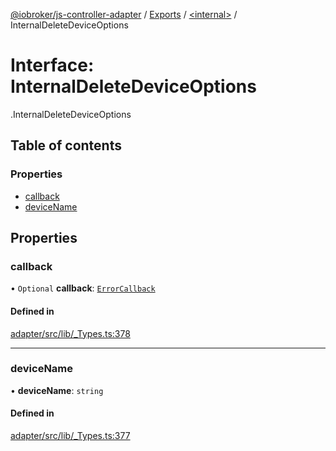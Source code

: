 [@iobroker/js-controller-adapter](../README.md) / [Exports](../modules.md) / [<internal\>](../modules/internal_.md) / InternalDeleteDeviceOptions

# Interface: InternalDeleteDeviceOptions

[<internal>](../modules/internal_.md).InternalDeleteDeviceOptions

## Table of contents

### Properties

- [callback](internal_.InternalDeleteDeviceOptions.md#callback)
- [deviceName](internal_.InternalDeleteDeviceOptions.md#devicename)

## Properties

### callback

• `Optional` **callback**: [`ErrorCallback`](../modules/internal_.md#errorcallback)

#### Defined in

[adapter/src/lib/_Types.ts:378](https://github.com/ioBroker/ioBroker.js-controller/blob/0eb416fc/packages/adapter/src/lib/_Types.ts#L378)

___

### deviceName

• **deviceName**: `string`

#### Defined in

[adapter/src/lib/_Types.ts:377](https://github.com/ioBroker/ioBroker.js-controller/blob/0eb416fc/packages/adapter/src/lib/_Types.ts#L377)
